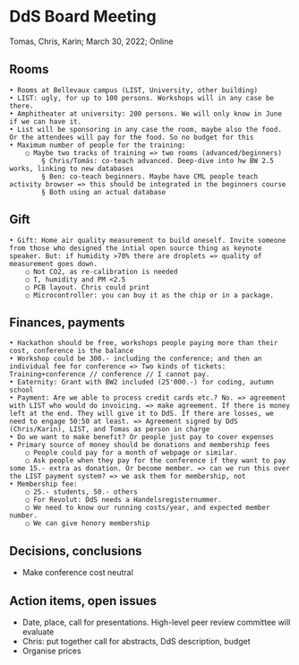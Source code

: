 # DdS Board Meeting

Tomas, Chris, Karin; March 30, 2022; Online

## Rooms

	• Rooms at Bellevaux campus (LIST, University, other building)
	• LIST: ugly, for up to 100 persons. Workshops will in any case be there.
	• Amphitheater at university: 200 persons. We will only know in June if we can have it.
	• List will be sponsoring in any case the room, maybe also the food. Or the attendees will pay for the food. So no budget for this
	• Maximum number of people for the training: 
		○ Maybe two tracks of training => two rooms (advanced/beginners)
			§ Chris/Tomás: co-teach advanced. Deep-dive into hw BW 2.5 works, linking to new databases
			§ Ben: co-teach beginners. Maybe have CML people teach activity browser => this should be integrated in the beginners course
			§ Both using an actual database


## Gift
	• Gift: Home air quality measurement to build oneself. Invite someone from those who designed the intial open source thing as keynote speaker. But: if humidity >70% there are droplets => quality of measurement goes down. 
		○ Not CO2, as re-calibration is needed
		○ T, humidity and PM <2.5
		○ PCB layout. Chris could print
		○ Microcontroller: you can buy it as the chip or in a package.

## Finances, payments
	• Hackathon should be free, workshops people paying more than their cost, conference is the balance
	• Workshop could be 300.- including the conference; and then an individual fee for conference => Two kinds of tickets: Training+conference // conference // I cannot pay.
	• Eaternity: Grant with BW2 included (25'000.-) for coding, autumn school
	• Payment: Are we able to process credit cards etc.? No. => agreement with LIST who would do invoicing. => make agreement. If there is money left at the end. They will give it to DdS. If there are losses, we need to engage 50:50 at least. => Agreement signed by DdS (Chris/Karin), LIST, and Tomas as person in charge
	• Do we want to make benefit? Or people just pay to cover expenses
	• Primary source of money should be donations and membership fees
		○ People could pay for a month of webpage or similar.
		○ Ask people when they pay for the conference if they want to pay some 15.- extra as donation. Or become member. => can we run this over the LIST payment system? => we ask them for membership, not  
	• Membership fee:
		○ 25.- students, 50.- others
		○ For Revolut: DdS needs a Handelsregisternummer. 
		○ We need to know our running costs/year, and expected member number.
		○ We can give honory membership


## Decisions, conclusions
* Make conference cost neutral

## Action items, open issues
* Date, place, call for presentations. High-level peer review committee will evaluate
* Chris: put together call for abstracts, DdS description, budget 
* Organise prices

